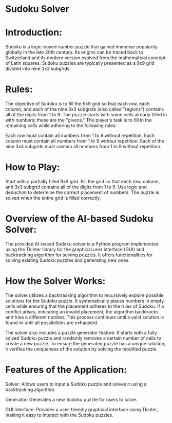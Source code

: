 
# Sudoku Solver

# Introduction:
Sudoku is a logic-based number puzzle that gained immense popularity globally in the late 20th century. Its origins can be traced back to Switzerland and its modern version evolved from the mathematical concept of Latin squares. Sudoku puzzles are typically presented as a 9x9 grid divided into nine 3x3 subgrids.

# Rules:
The objective of Sudoku is to fill the 9x9 grid so that each row, each column, and each of the nine 3x3 subgrids (also called "regions") contains all of the digits from 1 to 9. The puzzle starts with some cells already filled in with numbers; these are the "givens." The player's task is to fill in the remaining cells while adhering to the following rules:

Each row must contain all numbers from 1 to 9 without repetition.
Each column must contain all numbers from 1 to 9 without repetition.
Each of the nine 3x3 subgrids must contain all numbers from 1 to 9 without repetition.

# How to Play:
Start with a partially filled 9x9 grid.
Fill the grid so that each row, column, and 3x3 subgrid contains all of the digits from 1 to 9.
Use logic and deduction to determine the correct placement of numbers.
The puzzle is solved when the entire grid is filled correctly.


# Overview of the AI-based Sudoku Solver:

The provided AI-based Sudoku solver is a Python program implemented using the Tkinter library for the graphical user interface (GUI) and backtracking algorithm for solving puzzles. It offers functionalities for solving existing Sudoku puzzles and generating new ones.

# How the Solver Works:

The solver utilizes a backtracking algorithm to recursively explore possible solutions for the Sudoku puzzle. It systematically places numbers in empty cells while ensuring that the placement adheres to the rules of Sudoku. If a conflict arises, indicating an invalid placement, the algorithm backtracks and tries a different number. This process continues until a valid solution is found or until all possibilities are exhausted.

The solver also includes a puzzle generator feature. It starts with a fully solved Sudoku puzzle and randomly removes a certain number of cells to create a new puzzle. To ensure the generated puzzle has a unique solution, it verifies the uniqueness of the solution by solving the modified puzzle.


# Features of the Application:
Solver: Allows users to input a Sudoku puzzle and solves it using a backtracking algorithm. 

Generator: Generates a new Sudoku puzzle for users to solve. 

GUI Interface: Provides a user-friendly graphical interface using Tkinter, making it easy to interact with the Sudoku puzzles.
